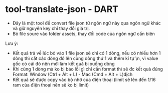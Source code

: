 # tool-translate-json - DART
- Đây là một tool để convert file json từ ngôn ngữ này qua ngôn ngữ khác và giữ nguyên key
chỉ thay đổi giá trị.
- Bỏ file soure vào folder assets, thay đổi code của ngôn ngữ cần biên

Lưu ý:
* Kết quả trả về lúc bỏ vào 1 file json sẽ chỉ có 1 dòng, nếu có nhiều hơn
1 dòng thì cắt các dòng đó lên cùng dòng thứ 1 và thêm kí tự \n, vì value gốc có cái
đó nên mới làm kết quả bị xuống dòng
* Khi cùng 1 dòng mà ko bị báo lỗi gì chỉ cần format thì sẽ đc kết quả đúng
Format: Window (Ctrl + Alt + L) - Mac (Cmd + Alt + L)dịch
* Kết quả sẽ được copy vào bộ nhớ của điện thoại (limit sẽ lên đến 1/16 ram
của điện thoại nên sẽ ko bị limit)
